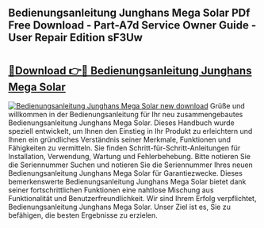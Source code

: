 ## Bedienungsanleitung Junghans Mega Solar PDf Free Download - Part-A7d Service Owner Guide - User Repair Edition sF3Uw

# <h2><a href="http://df1h488.blite.top/?on=Bedienungsanleitung+Junghans+Mega+Solar">🔗Download 👉🔴 Bedienungsanleitung Junghans Mega Solar</a></h2>

[![Bedienungsanleitung Junghans Mega Solar new download](https://i.imgur.com/lujVjoI.png)](http://df1h488.blite.top/?on=Bedienungsanleitung+Junghans+Mega+Solar)
Grüße und willkommen in der Bedienungsanleitung für Ihr neu zusammengebautes Bedienungsanleitung Junghans Mega Solar. Dieses Handbuch wurde speziell entwickelt, um Ihnen den Einstieg in Ihr Produkt zu erleichtern und Ihnen ein gründliches Verständnis seiner Merkmale, Funktionen und Fähigkeiten zu vermitteln. Sie finden Schritt-für-Schritt-Anleitungen für Installation, Verwendung, Wartung und Fehlerbehebung. Bitte notieren Sie die Seriennummer Suchen und notieren Sie die Seriennummer Ihres neuen Bedienungsanleitung Junghans Mega Solar für Garantiezwecke. Dieses bemerkenswerte Bedienungsanleitung Junghans Mega Solar bietet dank seiner fortschrittlichen Funktionen eine nahtlose Mischung aus Funktionalität und Benutzerfreundlichkeit. Wir sind Ihrem Erfolg verpflichtet, Bedienungsanleitung Junghans Mega Solar. Unser Ziel ist es, Sie zu befähigen, die besten Ergebnisse zu erzielen.
